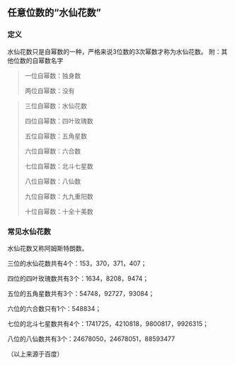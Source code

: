 ## 任意位数的“水仙花数”

### 定义

水仙花数只是自幂数的一种，严格来说3位数的3次幂数才称为水仙花数。
附：其他位数的自幂数名字

>一位自幂数：独身数
>
>两位自幂数：没有

>三位自幂数：水仙花数
>
>四位自幂数：四叶玫瑰数
>
>五位自幂数：五角星数
>
>六位自幂数：六合数
>
>七位自幂数：北斗七星数
>
>八位自幂数：八仙数
>
>九位自幂数：九九重阳数
>
>十位自幂数：十全十美数

### 常见水仙花数

水仙花数又称阿姆斯特朗数。

三位的水仙花数共有4个：153，370，371，407；

四位的四叶玫瑰数共有3个：1634，8208，9474；

五位的五角星数共有3个：54748，92727，93084；

六位的六合数只有1个：548834；

七位的北斗七星数共有4个：1741725，4210818，9800817，9926315；

八位的八仙数共有3个：24678050，24678051，88593477

（以上来源于百度）